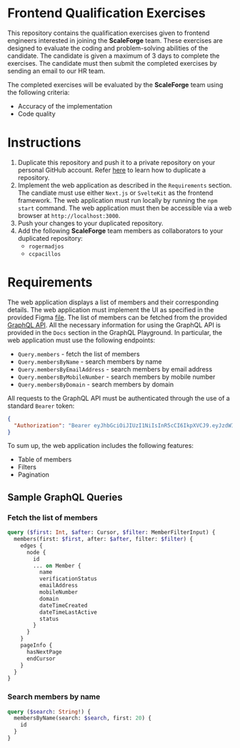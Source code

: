 # Frontend Qualification Exercises

This repository contains the qualification exercises given to frontend engineers interested in joining the **ScaleForge** team. These exercises are designed to evaluate the coding and problem-solving abilities of the candidate. The candidate is given a maximum of 3 days to complete the exercises. The candidate must then submit the completed exercises by sending an email to our HR team.

The completed exercises will be evaluated by the **ScaleForge** team using the following criteria:
- Accuracy of the implementation
- Code quality

# Instructions
1. Duplicate this repository and push it to a private repository on your personal GitHub account. Refer [here](https://docs.github.com/en/repositories/creating-and-managing-repositories/duplicating-a-repository) to learn how to duplicate a repository.
2. Implement the web application as described in the `Requirements` section. The candiate must use either `Next.js` or `SvelteKit` as the frontend framework. The web application must run locally by running the `npm start` command. The web application must then be accessible via a web browser at `http://localhost:3000`.
3. Push your changes to your duplicated repository.
4. Add the following **ScaleForge** team members as collaborators to your duplicated repository:
   - `rogermadjos`
   - `ccpacillos`

# Requirements
The web application displays a list of members and their corresponding details. The web application must implement the UI as specified in the provided Figma [file](https://www.figma.com/file/AwrMuHBOqmAAj0g8mv4MWb/Frontend-Test-Mockup-Design?type=design&node-id=4%3A121&mode=design&t=gNzV3SQsKXfkhEJR-1). The list of members can be fetched from the provided [GraphQL API](https://account.development.opexa.io/graphql). All the necessary information for using the GraphQL API is provided in the `Docs` section in the GraphQL Playground. In particular, the web application must use the following endpoints:
- `Query.members` - fetch the list of members
- `Query.membersByName` - search members by name
- `Query.membersByEmailAddress` - search members by email address
- `Query.membersByMobileNumber` - search members by mobile number
- `Query.membersByDomain` - search members by domain

All requests to the GraphQL API must be authenticated through the use of a standard `Bearer` token:
```json
{
  "Authorization": "Bearer eyJhbGciOiJIUzI1NiIsInR5cCI6IkpXVCJ9.eyJzdWIiOiJjakp0ZFdQaGhkUHlYU25SdSIsInJvbGUiOiJBRE1JTiIsImp0aSI6ImE4MjFlYjM1Y2NmZjI0NjAwNjI0ZGFjYSIsImlwQWRkcmVzcyI6IjE0My40NC4xOTIuMTA3IiwibG9jYXRpb24iOiJDYWdheWFuIGRlIE9ybywgUGhpbGlwcGluZXMiLCJwbGF0Zm9ybSI6IjEydXd1UkNjWXAxY1dpWHpQWSIsImlhcCI6IjIwMjQtMDQtMjRUMDA6MTc6MjAuMDI4KzAwOjAwIiwidHlwZSI6ImFjY2VzcyIsImlhdCI6MTcxMzkxNzg3MCwiZXhwIjoxNzc2OTg5ODcwfQ.UfB36fjFrYvg8TV9VYEtNfG6CzRlz9pnjKnqfru-1Hc"
}
```

To sum up, the web application includes the following features:
- Table of members
- Filters
- Pagination

## Sample GraphQL Queries
### Fetch the list of members
```graphql
query ($first: Int, $after: Cursor, $filter: MemberFilterInput) {
  members(first: $first, after: $after, filter: $filter) {
    edges {
      node {
        id
        ... on Member {
          name
          verificationStatus
          emailAddress
          mobileNumber
          domain
          dateTimeCreated
          dateTimeLastActive
          status
        }
      }
    }
    pageInfo {
      hasNextPage
      endCursor
    }
  }
}
```
### Search members by name
```graphql
query ($search: String!) {
  membersByName(search: $search, first: 20) {
    id
  }
}
```
